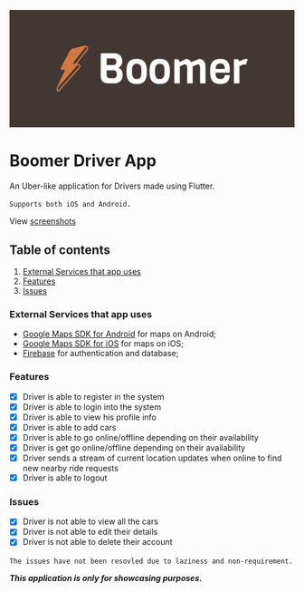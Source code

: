 ![image](https://github.com/gsbakshi/boomer-driver/blob/main/assets/logo/cover.png)
# Boomer Driver App

An Uber-like application for Drivers made using Flutter.

`Supports both iOS and Android.`

View [screenshots](https://github.com/gsbakshi/boomer-driver/tree/main/screenshots)

## Table of contents

1. [External Services that app uses](#external-services-that-app-uses)
2. [Features](#features)
3. [Issues](#issues)


### External Services that app uses
- [Google Maps SDK for Android](https://developers.google.com/maps/documentation/android-sdk/overview) for maps on Android;
- [Google Maps SDK for iOS](https://developers.google.com/maps/documentation/ios-sdk/overview) for maps on iOS;
- [Firebase](https://firebase.google.com/) for authentication and database;

### Features

- [x] Driver is able to register in the system
- [x] Driver is able to login into the system
- [x] Driver is able to view his profile info
- [x] Driver is able to add cars
- [x] Driver is able to go online/offline depending on their availability
- [x] Driver is get go online/offline depending on their availability
- [x] Driver sends a stream of current location updates when online to find new nearby ride requests
- [x] Driver is able to logout

### Issues

- [x] Driver is not able to view all the cars
- [x] Driver is not able to edit their details
- [x] Driver is not able to delete their account

``` The issues have not been resovled due to laziness and non-requirement. ```



***This application is only for showcasing purposes.***